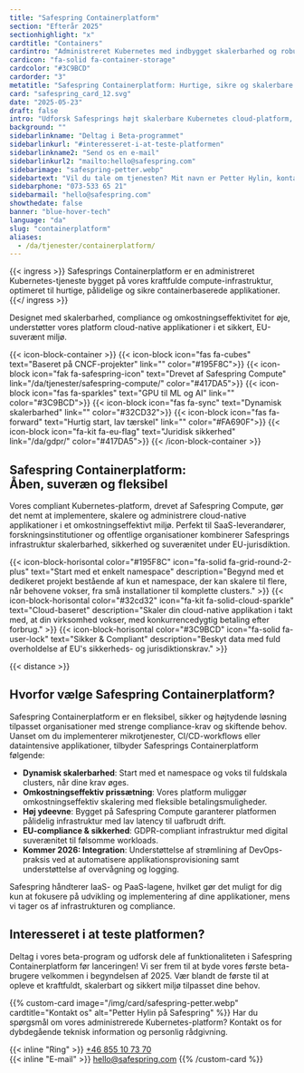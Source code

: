 ```yaml
---
title: "Safespring Containerplatform"
section: "Efterår 2025"
sectionhighlight: "x"
cardtitle: "Containers"
cardintro: "Administreret Kubernetes med indbygget skalerbarhed og robust platformsikkerhed."
cardicon: "fa-solid fa-container-storage"
cardcolor: "#3C9BCD"
cardorder: "3"
metatitle: "Safespring Containerplatform: Hurtige, sikre og skalerbare cloud-løsninger"
card: "safespring_card_12.svg"
date: "2025-05-23"
draft: false
intro: "Udforsk Safesprings højt skalerbare Kubernetes cloud-platform, designet til SaaS, forskning og offentlig sektor, der har brug for omkostningseffektiv og højtydende containerhåndtering med EU-baseret sikkerhed og compliance."
background: ""
sidebarlinkname: "Deltag i Beta-programmet"
sidebarlinkurl: "#interesseret-i-at-teste-platformen"
sidebarlinkname2: "Send os en e-mail"
sidebarlinkurl2: "mailto:hello@safespring.com"
sidebarimage: "safespring-petter.webp"
sidebartext: "Vil du tale om tjenesten? Mit navn er Petter Hylin, kontakt mig venligst, hvis du har spørgsmål."
sidebarphone: "073-533 65 21"
sidebarmail: "hello@safespring.com"
showthedate: false
banner: "blue-hover-tech"
language: "da"
slug: "containerplatform"
aliases:
  - /da/tjenester/containerplatform/
---
```


{{< ingress >}}
Safesprings Containerplatform er en administreret Kubernetes-tjeneste bygget på vores kraftfulde compute-infrastruktur, optimeret til hurtige, pålidelige og sikre containerbaserede applikationer.
{{</ ingress >}}

Designet med skalerbarhed, compliance og omkostningseffektivitet for øje, understøtter vores platform cloud-native applikationer i et sikkert, EU-suverænt miljø.

{{< icon-block-container >}}
{{< icon-block icon="fas fa-cubes" text="Baseret på CNCF-projekter" link="" color="#195F8C">}}
{{< icon-block icon="fak fa-safespring-icon" text="Drevet af Safespring Compute" link="/da/tjenester/safespring-compute/" color="#417DA5">}}
{{< icon-block icon="fas fa-sparkles" text="GPU til ML og AI" link="" color="#3C9BCD">}}
{{< icon-block icon="fas fa-sync" text="Dynamisk skalerbarhed" link="" color="#32CD32">}}
{{< icon-block icon="fas fa-forward" text="Hurtig start, lav tærskel" link="" color="#FA690F">}}
{{< icon-block icon="fa-kit fa-eu-flag" text="Juridisk sikkerhed" link="/da/gdpr/" color="#417DA5">}}
{{< /icon-block-container >}}

## Safespring Containerplatform: <br>Åben, suveræn og fleksibel

Vores compliant Kubernetes-platform, drevet af Safespring Compute, gør det nemt at implementere, skalere og administrere cloud-native applikationer i et omkostningseffektivt miljø. Perfekt til SaaS-leverandører, forskningsinstitutioner og offentlige organisationer kombinerer Safesprings infrastruktur skalerbarhed, sikkerhed og suverænitet under EU-jurisdiktion.

{{< icon-block-horisontal color="#195F8C" icon="fa-solid fa-grid-round-2-plus" text="Start med et enkelt namespace" description="Begynd med et dedikeret projekt bestående af kun et namespace, der kan skalere til flere, når behovene vokser, fra små installationer til komplette clusters." >}}
{{< icon-block-horisontal color="#32cd32" icon="fa-kit fa-solid-cloud-sparkle" text="Cloud-baseret" description="Skaler din cloud-native applikation i takt med, at din virksomhed vokser, med konkurrencedygtig betaling efter forbrug." >}}
{{< icon-block-horisontal color="#3C9BCD" icon="fa-solid fa-user-lock" text="Sikker & Compliant" description="Beskyt data med fuld overholdelse af EU's sikkerheds- og jurisdiktionskrav." >}}

{{< distance >}}

## Hvorfor vælge Safespring Containerplatform?

Safespring Containerplatform er en fleksibel, sikker og højtydende løsning tilpasset organisationer med strenge compliance-krav og skiftende behov. Uanset om du implementerer mikrotjenester, CI/CD-workflows eller dataintensive applikationer, tilbyder Safesprings Containerplatform følgende:

- **Dynamisk skalerbarhed**: Start med et namespace og voks til fuldskala clusters, når dine krav øges.
- **Omkostningseffektiv prissætning**: Vores platform muliggør omkostningseffektiv skalering med fleksible betalingsmuligheder.
- **Høj ydeevne**: Bygget på Safespring Compute garanterer platformen pålidelig infrastruktur med lav latency til uafbrudt drift.
- **EU-compliance & sikkerhed**: GDPR-compliant infrastruktur med digital suverænitet til følsomme workloads.
- **Kommer 2026: Integration**: Understøttelse af strømlining af DevOps-praksis ved at automatisere applikationsprovisioning samt understøttelse af overvågning og logging.

Safespring håndterer IaaS- og PaaS-lagene, hvilket gør det muligt for dig kun at fokusere på udvikling og implementering af dine applikationer, mens vi tager os af infrastrukturen og compliance.

## Interesseret i at teste platformen?

Deltag i vores beta-program og udforsk dele af funktionaliteten i Safespring Containerplatform før lanceringen! Vi ser frem til at byde vores første beta-brugere velkommen i begyndelsen af 2025. Vær blandt de første til at opleve et kraftfuldt, skalerbart og sikkert miljø tilpasset dine behov.

{{% custom-card image="/img/card/safespring-petter.webp" cardtitle="Kontakt os" alt="Petter Hylin på Safespring" %}}
Har du spørgsmål om vores administrerede Kubernetes-platform? Kontakt os for dybdegående teknisk information og personlig rådgivning.

{{< inline "Ring" >}} [+46 855 10 73 70](tel:+46855107370)  
{{< inline "E-mail" >}} [hello@safespring.com](mailto:hello@safespring.com)
{{% /custom-card %}}

